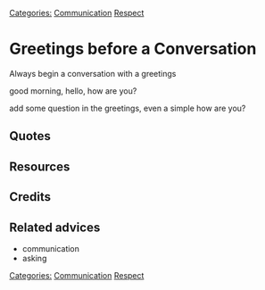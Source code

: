 [Categories:](../Categories/index.md) [Communication](../Categories/Communication.md) [Respect](../Categories/Respect.md)
# Greetings before a Conversation

Always  begin a conversation with a greetings

good morning, hello, how are you?

add some question in the greetings, even a simple how are you?

## Quotes

## Resources

## Credits

## Related advices

- communication
- asking

[Categories:](../Categories/index.md) [Communication](../Categories/Communication.md) [Respect](../Categories/Respect.md)